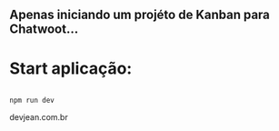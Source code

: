 ## Apenas iniciando um projéto de Kanban para Chatwoot...

# Start aplicação:

~~~

npm run dev

~~~



devjean.com.br
